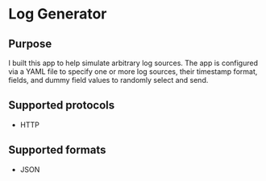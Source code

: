 # Log Generator

## Purpose
I built this app to help simulate arbitrary log sources.  The app is configured via a YAML file to specify one or more log sources, their timestamp format, fields, and dummy field values to randomly select and send.

## Supported protocols
- HTTP

## Supported formats
- JSON
